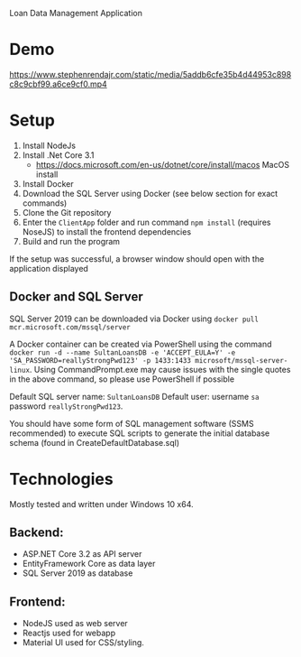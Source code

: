 Loan Data Management Application

# Demo
https://www.stephenrendajr.com/static/media/5addb6cfe35b4d44953c898c8c9cbf99.a6ce9cf0.mp4

# Setup

1. Install NodeJs
2. Install .Net Core 3.1
	- https://docs.microsoft.com/en-us/dotnet/core/install/macos MacOS install
3. Install Docker
4. Download the SQL Server using Docker (see below section for exact commands)
5. Clone the Git repository
6. Enter the `ClientApp` folder and run command `npm install` (requires NoseJS) to install the frontend dependencies
7. Build and run the program

If the setup was successful, a browser window should open with the application displayed

## Docker and SQL Server
SQL Server 2019 can be downloaded via Docker using `docker pull mcr.microsoft.com/mssql/server`

A Docker container can be created via PowerShell using the command `docker run -d --name SultanLoansDB -e 'ACCEPT_EULA=Y' -e 'SA_PASSWORD=reallyStrongPwd123' -p 1433:1433 microsoft/mssql-server-linux`. Using CommandPrompt.exe may cause issues with the single quotes in the above command, so please use PowerShell if possible

Default SQL server name: `SultanLoansDB`
Default user: username `sa` password `reallyStrongPwd123`.

You should have some form of SQL management software (SSMS recommended) to execute SQL scripts to generate the initial database schema (found in CreateDefaultDatabase.sql)

# Technologies

Mostly tested and written under Windows 10 x64. 

## Backend:
- ASP.NET Core 3.2 as API server
- EntityFramework Core as data layer
- SQL Server 2019 as database

## Frontend:
- NodeJS used as web server
- Reactjs used for webapp
- Material UI used for CSS/styling.


